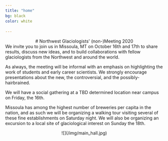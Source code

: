 ```yaml
---
title: "home"
bg: black
color: white

---
```

<center> # Northwest Glaciologists' (non-)Meeting 2020 </center>
We invite you to join us in Missoula, MT on October 16th and 17th to share results, discuss new ideas, and to build collaborations with fellow glaciologists from the Northwest and around the world.  

As always, the meeting will be informal with an emphasis on highlighting the work of students and early career scientists.  We strongly encourage presentations about the new, the controversial, and the possibly-hairbrained.  

We will have a social gathering at a TBD determined location near campus on Friday, the 16th.

Missoula has among the highest number of breweries per capita in the nation, and as such we will be organizing a walking tour visiting several of these fine establishments on Saturday night.  We will also be organizing an excursion to a local site of glaciological interest on Sunday the 18th.  

<center>
![](/img/main_hall.jpg)
</center>
 
